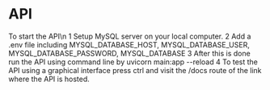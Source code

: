 # API

  To start the API\n
    1 Setup MySQL server on your local computer.
    2 Add a .env file including MYSQL_DATABASE_HOST,
                                MYSQL_DATABASE_USER, 
                                MYSQL_DATABASE_PASSWORD, 
                                MYSQL_DATABASE
    3 After this is done run the API using command line by 
        uvicorn main:app --reload
    4 To test the API using a graphical interface press ctrl and visit the /docs route of the link where the API is hosted. 
    
